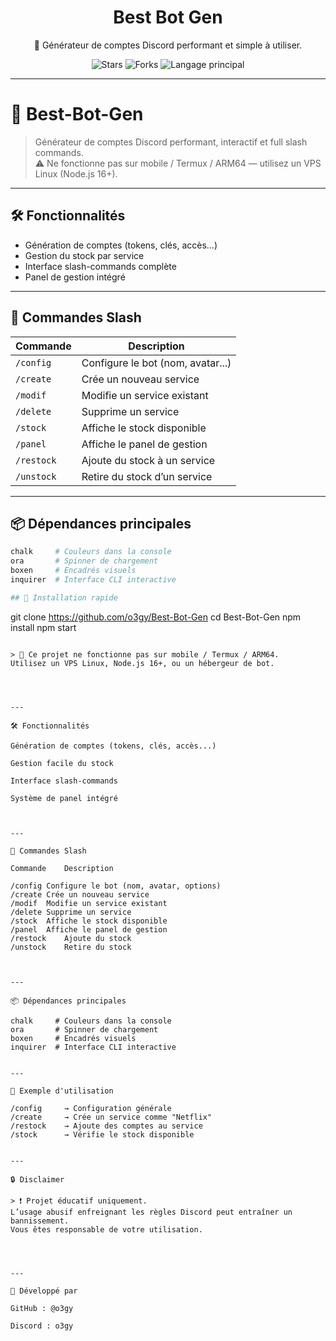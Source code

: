 <h1 align="center">Best Bot Gen</h1>
<p align="center">
  🔐 Générateur de comptes Discord performant et simple à utiliser.
</p>

<p align="center">
  <img src="https://img.shields.io/github/stars/o3gy/Best-Bot-Gen?color=orange&style=flat-square" alt="Stars">
  <img src="https://img.shields.io/github/forks/o3gy/Best-Bot-Gen?color=blue&style=flat-square" alt="Forks">
  <img src="https://img.shields.io/github/languages/top/o3gy/Best-Bot-Gen?style=flat-square" alt="Langage principal">
</p>

---

# 🚀 Best-Bot-Gen

> Générateur de comptes Discord performant, interactif et full slash commands.  
> ⚠️ Ne fonctionne pas sur mobile / Termux / ARM64 — utilisez un VPS Linux (Node.js 16+).

---

## 🛠️ Fonctionnalités

- Génération de comptes (tokens, clés, accès...)
- Gestion du stock par service
- Interface slash-commands complète
- Panel de gestion intégré

---

## 💬 Commandes Slash

| Commande     | Description                          |
|--------------|--------------------------------------|
| `/config`    | Configure le bot (nom, avatar...)    |
| `/create`    | Crée un nouveau service              |
| `/modif`     | Modifie un service existant          |
| `/delete`    | Supprime un service                  |
| `/stock`     | Affiche le stock disponible          |
| `/panel`     | Affiche le panel de gestion          |
| `/restock`   | Ajoute du stock à un service         |
| `/unstock`   | Retire du stock d’un service         |

---

## 📦 Dépendances principales

```bash
chalk     # Couleurs dans la console
ora       # Spinner de chargement
boxen     # Encadrés visuels
inquirer  # Interface CLI interactive

## 🚀 Installation rapide

```
git clone https://github.com/o3gy/Best-Bot-Gen
cd Best-Bot-Gen
npm install
npm start
```

> 📵 Ce projet ne fonctionne pas sur mobile / Termux / ARM64.
Utilisez un VPS Linux, Node.js 16+, ou un hébergeur de bot.




---

🛠️ Fonctionnalités

Génération de comptes (tokens, clés, accès...)

Gestion facile du stock

Interface slash-commands

Système de panel intégré



---

💬 Commandes Slash

Commande	Description

/config	Configure le bot (nom, avatar, options)
/create	Crée un nouveau service
/modif	Modifie un service existant
/delete	Supprime un service
/stock	Affiche le stock disponible
/panel	Affiche le panel de gestion
/restock	Ajoute du stock
/unstock	Retire du stock



---

📦 Dépendances principales

chalk     # Couleurs dans la console
ora       # Spinner de chargement
boxen     # Encadrés visuels
inquirer  # Interface CLI interactive


---

🧠 Exemple d'utilisation

/config     → Configuration générale
/create     → Crée un service comme "Netflix"
/restock    → Ajoute des comptes au service
/stock      → Vérifie le stock disponible


---

🔒 Disclaimer

> ❗ Projet éducatif uniquement.
L’usage abusif enfreignant les règles Discord peut entraîner un bannissement.
Vous êtes responsable de votre utilisation.




---

👤 Développé par

GitHub : @o3gy

Discord : o3gy
